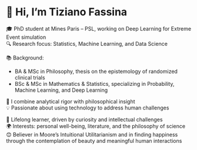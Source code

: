 # 👋 Hi, I’m Tiziano Fassina

🎓 PhD student at Mines Paris – PSL, working on Deep Learning for Extreme Event simulation  
🔍 Research focus: Statistics, Machine Learning, and Data Science  

📚 Background:  
- BA & MSc in Philosophy, thesis on the epistemology of randomized clinical trials  
- BSc & MSc in Mathematics & Statistics, specializing in Probability, Machine Learning, and Deep Learning  

🤝 I combine analytical rigor with philosophical insight  
💡 Passionate about using technology to address human challenges  

🌱 Lifelong learner, driven by curiosity and intellectual challenges  
🌍 Interests: personal well-being, literature, and the philosophy of science  
😊 Believer in Moore’s Intuitional Utilitarianism and in finding happiness through the contemplation of beauty and meaningful human interactions
